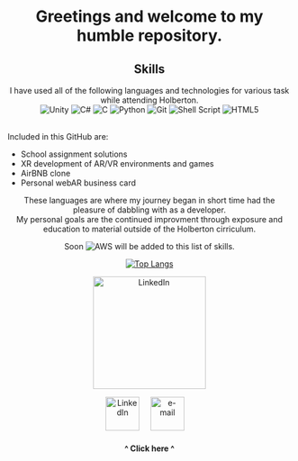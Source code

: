<div align="center">  

# Greetings and welcome to my humble repository.

##  Skills
I have used all of the following languages and technologies for various task while attending Holberton.  
![Unity](https://img.shields.io/badge/unity-000626.svg?style=for-the-badge&logo=unity&logoColor=white)
![C#](https://img.shields.io/badge/c%23-000626.svg?style=for-the-badge&logo=c-sharp&logoColor=02f51f)
![C](https://img.shields.io/badge/C-000626.svg?style=for-the-badge&logo=c&logoColor=2cd6e6)
![Python](https://img.shields.io/badge/python-000626?style=for-the-badge&logo=python&logoColor=ffdd54)
![Git](https://img.shields.io/badge/-Git-000626?style=for-the-badge&logo=git&logoColor=F05032)
![Shell Script](https://img.shields.io/badge/shell_script-000626.svg?style=for-the-badge&logo=gnu-bash&logoColor=white)
![HTML5](https://img.shields.io/badge/html5-000626.svg?style=for-the-badge&logo=html5&logoColor=white)  
<br>
<div align="left">
Included in this GitHub are:<br>

+ School assignment solutions
+ XR development of AR/VR environments and games  
+ AirBNB clone  
+ Personal webAR business card<br>
<div align="center">  
These languages are where my journey began in short time had the pleasure of dabbling with as a developer.<br>
My personal goals are the continued improvment through exposure and education to material outside of the Holberton cirriculum.

Soon ![AWS](https://img.shields.io/badge/AWS-orange.svg?style=flat&logo=amazon-aws&logoColor=white) will be added to this list of skills.

[![Top Langs](https://github-readme-stats.vercel.app/api/top-langs/?username=urwithinrange&langs_count=8&layout=compact&&show_icons=true&theme=gotham)](https://github.com/anuraghazra/github-readme-stats)

<p align="center">
    <a href="https://6dollarshirts.com/image/cache//data/designs/wouldyouliketoknowmore/wouldyouliketoknowmore-t-shirt-navy-truenavy-swatch-400x400.jpg"><img src="https://6dollarshirts.com/image/cache//data/designs/wouldyouliketoknowmore/wouldyouliketoknowmore-t-shirt-navy-truenavy-swatch-400x400.jpg" width="200px" alt="LinkedIn"></a></p>
<p align="center">
    <!-- linkedin -->
    <a href="https://www.linkedin.com/in/derek-clemens-tulsa/"><img src="https://img.icons8.com/nolan/64/linkedin.png" width="60px" alt="LinkedIn"></a> &nbsp; &nbsp;
    <!-- Hotmail -->
    <a href="mailto:clemens.derek@hotmail.com"><img src="https://img.icons8.com/nolan/64/email.png" width="60px" alt="e-mail"></a> &nbsp; &nbsp;
</p>  <h4 align="center">^ Click here ^</h4>
